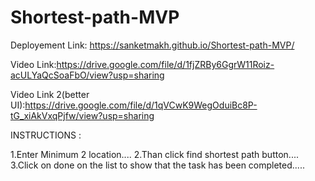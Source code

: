 # Shortest-path-MVP


Deployement Link:   https://sanketmakh.github.io/Shortest-path-MVP/

Video Link:https://drive.google.com/file/d/1fjZRBy6GgrW11Roiz-acULYaQcSoaFbO/view?usp=sharing


Video Link 2(better UI):https://drive.google.com/file/d/1qVCwK9WegOduiBc8P-tG_xiAkVxqPjfw/view?usp=sharing


INSTRUCTIONS : 

1.Enter Minimum 2 location....
2.Than click find shortest path button....
3.Click on done on the list to show that the task has been completed.....
